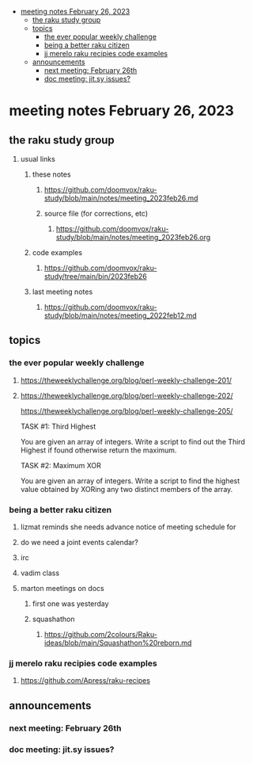 - [meeting notes February 26, 2023](#org04058f1)
  - [the raku study group](#orgbf8a01a)
  - [topics](#orgd52ee24)
    - [the ever popular weekly challenge](#org24c147b)
    - [being a better raku citizen](#org7265984)
    - [jj merelo raku recipies code examples](#org1341615)
  - [announcements](#orge5bc5fe)
    - [next meeting: February 26th](#orgdd6adcc)
    - [doc meeting:  jit.sy issues?](#org6e43b38)


<a id="org04058f1"></a>

# meeting notes February 26, 2023


<a id="orgbf8a01a"></a>

## the raku study group

1.  usual links

    1.  these notes
    
        1.  <https://github.com/doomvox/raku-study/blob/main/notes/meeting_2023feb26.md>
        
        2.  source file (for corrections, etc)
        
            1.  <https://github.com/doomvox/raku-study/blob/main/notes/meeting_2023feb26.org>
    
    2.  code examples
    
        1.  <https://github.com/doomvox/raku-study/tree/main/bin/2023feb26>
    
    3.  last meeting notes
    
        1.  <https://github.com/doomvox/raku-study/blob/main/notes/meeting_2022feb12.md>


<a id="orgd52ee24"></a>

## topics


<a id="org24c147b"></a>

### the ever popular weekly challenge

1.  <https://theweeklychallenge.org/blog/perl-weekly-challenge-201/>

2.  <https://theweeklychallenge.org/blog/perl-weekly-challenge-202/>

    <https://theweeklychallenge.org/blog/perl-weekly-challenge-205/>
    
    TASK #1: Third Highest
    
    You are given an array of integers. Write a script to find out the Third Highest if found otherwise return the maximum.
    
    TASK #2: Maximum XOR
    
    You are given an array of integers. Write a script to find the highest value obtained by XORing any two distinct members of the array.


<a id="org7265984"></a>

### being a better raku citizen

1.  lizmat reminds she needs advance notice of meeting schedule for

2.  do we need a joint events calendar?

3.  irc

4.  vadim class

5.  marton meetings on docs

    1.  first one was yesterday
    
    2.  squashathon
    
        1.  <https://github.com/2colours/Raku-ideas/blob/main/Squashathon%20reborn.md>


<a id="org1341615"></a>

### jj merelo raku recipies code examples

1.  <https://github.com/Apress/raku-recipes>


<a id="orge5bc5fe"></a>

## announcements


<a id="orgdd6adcc"></a>

### next meeting: February 26th


<a id="org6e43b38"></a>

### doc meeting:  jit.sy issues?

